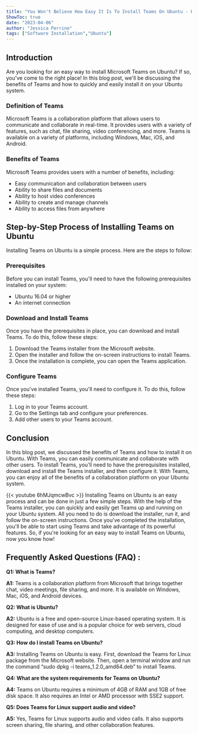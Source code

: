 ```yaml
---
title: "You Won't Believe How Easy It Is To Install Teams On Ubuntu - Here's How!"
ShowToc: true 
date: "2023-04-06"
author: "Jessica Perrine" 
tags: ["Software Installation","Ubuntu"]
---
```

## Introduction

Are you looking for an easy way to install Microsoft Teams on Ubuntu? If so, you've come to the right place! In this blog post, we'll be discussing the benefits of Teams and how to quickly and easily install it on your Ubuntu system.

### Definition of Teams

Microsoft Teams is a collaboration platform that allows users to communicate and collaborate in real-time. It provides users with a variety of features, such as chat, file sharing, video conferencing, and more. Teams is available on a variety of platforms, including Windows, Mac, iOS, and Android.

### Benefits of Teams

Microsoft Teams provides users with a number of benefits, including:

- Easy communication and collaboration between users
- Ability to share files and documents
- Ability to host video conferences
- Ability to create and manage channels
- Ability to access files from anywhere

## Step-by-Step Process of Installing Teams on Ubuntu

Installing Teams on Ubuntu is a simple process. Here are the steps to follow:

### Prerequisites

Before you can install Teams, you'll need to have the following prerequisites installed on your system:

- Ubuntu 16.04 or higher
- An internet connection

### Download and Install Teams

Once you have the prerequisites in place, you can download and install Teams. To do this, follow these steps:

1. Download the Teams installer from the Microsoft website.
2. Open the installer and follow the on-screen instructions to install Teams.
3. Once the installation is complete, you can open the Teams application.

### Configure Teams

Once you've installed Teams, you'll need to configure it. To do this, follow these steps:

1. Log in to your Teams account.
2. Go to the Settings tab and configure your preferences.
3. Add other users to your Teams account.

## Conclusion

In this blog post, we discussed the benefits of Teams and how to install it on Ubuntu. With Teams, you can easily communicate and collaborate with other users. To install Teams, you'll need to have the prerequisites installed, download and install the Teams installer, and then configure it. With Teams, you can enjoy all of the benefits of a collaboration platform on your Ubuntu system.

{{< youtube 6hMJqmcwBvc >}} 
Installing Teams on Ubuntu is an easy process and can be done in just a few simple steps. With the help of the Teams installer, you can quickly and easily get Teams up and running on your Ubuntu system. All you need to do is download the installer, run it, and follow the on-screen instructions. Once you've completed the installation, you'll be able to start using Teams and take advantage of its powerful features. So, if you're looking for an easy way to install Teams on Ubuntu, now you know how!

## Frequently Asked Questions (FAQ) :
**Q1: What is Teams?**

**A1:** Teams is a collaboration platform from Microsoft that brings together chat, video meetings, file sharing, and more. It is available on Windows, Mac, iOS, and Android devices.

**Q2: What is Ubuntu?**

**A2:** Ubuntu is a free and open-source Linux-based operating system. It is designed for ease of use and is a popular choice for web servers, cloud computing, and desktop computers.

**Q3: How do I install Teams on Ubuntu?**

**A3:** Installing Teams on Ubuntu is easy. First, download the Teams for Linux package from the Microsoft website. Then, open a terminal window and run the command “sudo dpkg -i teams_1.2.0_amd64.deb” to install Teams.

**Q4: What are the system requirements for Teams on Ubuntu?**

**A4:** Teams on Ubuntu requires a minimum of 4GB of RAM and 1GB of free disk space. It also requires an Intel or AMD processor with SSE2 support.

**Q5: Does Teams for Linux support audio and video?**

**A5:** Yes, Teams for Linux supports audio and video calls. It also supports screen sharing, file sharing, and other collaboration features.





